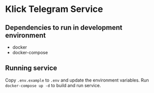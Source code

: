 # Klick Telegram Service

## Dependencies to run in development environment

- docker
- docker-compose

## Running service

Copy `.env.example` to `.env` and update the environment variables.
Run `docker-compose up -d` to build and run service.
